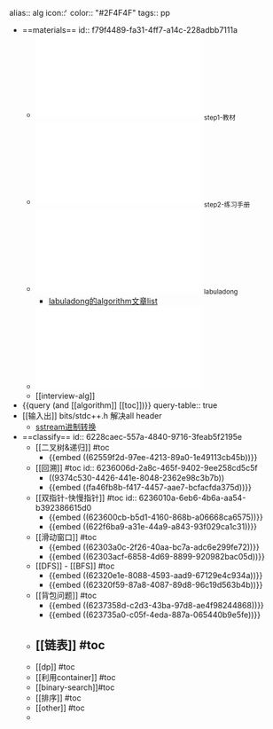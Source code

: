 alias:: alg
icon::  
color:: "#2F4F4F"
tags:: pp

- ==materials==
  id:: f79f4489-fa31-4ff7-a14c-228adbb7111a
	- ![labuladong的算法秘籍V1.5.pdf](../assets/labuladong的算法秘籍V1.5_1644892715813_0.pdf) <sub>step1-教材</sub>
	- ![labuladong的刷题笔记V1.5.pdf](../assets/labuladong的刷题笔记V1.5_1644842535946_0.pdf) <sub>step2-练习手册</sub>
	- ![算法小抄官方完整版.pdf](../assets/算法小抄官方完整版_1644840897312_0.pdf)  <sub class=gray>labuladong</sub>
		- [labuladong的algorithm文章list](https://labuladong.github.io/algo/)
	- ![2021 数据结构算法-极客.pdf](../assets/2021_数据结构算法-极客_1641798153315_0.pdf)
	- [[interview-alg]]
- {{query (and [[algorithm]] [[toc]])}}
  query-table:: true
- [[输入出]] bits/stdc++.h 解决all header
	- [sstream进制转换](https://note.youdao.com/s/Q0BdccAA)
- ==classify==
  id:: 6228caec-557a-4840-9716-3feab5f2195e
	- [[二叉树&递归]] #toc
		- {{embed ((62559f2d-97ee-4213-89a0-1e49113cb45b))}}
	- [[回溯]] #toc
	  id:: 6236006d-2a8c-465f-9402-9ee258cd5c5f
		- ((9374c530-4426-441e-8048-2362e98c3b7b))
		- {{embed ((fa46fb8b-f417-4457-aae7-bcfacfda375d))}}
	- [[双指针-快慢指针]] #toc
	  id:: 6236010a-6eb6-4b6a-aa54-b392386615d0
		- {{embed ((623600cb-b5d1-4160-868b-a06668ca6575))}}
		- {{embed ((622f6ba9-a31e-44a9-a843-93f029ca1c31))}}
	- [[滑动窗口]] #toc
		- {{embed ((62303a0c-2f26-40aa-bc7a-adc6e299fe72))}}
		- {{embed ((62303acf-6858-4d69-8899-920982bac05d))}}
	- [[DFS]]  -   [[BFS]] #toc
		- {{embed ((62320e1e-8088-4593-aad9-67129e4c934a))}}
		- {{embed ((62320f59-87a8-4087-89d8-96c19d563b4b))}}
	- [[背包问题]]  #toc
		- {{embed ((6237358d-c2d3-43ba-97d8-ae4f98244868))}}
		- {{embed ((623735a0-c05f-4eda-887a-065440b9e5fe))}}
	- [[链表]] #toc
		-
	- [[dp]] #toc
	- [[利用container]] #toc
	- [[binary-search]]#toc
	- [[排序]] #toc
	- [[other]] #toc
	-